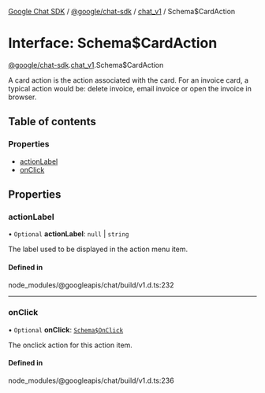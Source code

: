 [Google Chat SDK](../README.md) / [@google/chat-sdk](../modules/google_chat_sdk.md) / [chat\_v1](../modules/google_chat_sdk.chat_v1.md) / Schema$CardAction

# Interface: Schema$CardAction

[@google/chat-sdk](../modules/google_chat_sdk.md).[chat_v1](../modules/google_chat_sdk.chat_v1.md).Schema$CardAction

A card action is the action associated with the card. For an invoice card, a typical action would be: delete invoice, email invoice or open the invoice in browser.

## Table of contents

### Properties

- [actionLabel](google_chat_sdk.chat_v1.Schema_CardAction.md#actionlabel)
- [onClick](google_chat_sdk.chat_v1.Schema_CardAction.md#onclick)

## Properties

### actionLabel

• `Optional` **actionLabel**: ``null`` \| `string`

The label used to be displayed in the action menu item.

#### Defined in

node_modules/@googleapis/chat/build/v1.d.ts:232

___

### onClick

• `Optional` **onClick**: [`Schema$OnClick`](google_chat_sdk.chat_v1.Schema_OnClick.md)

The onclick action for this action item.

#### Defined in

node_modules/@googleapis/chat/build/v1.d.ts:236
